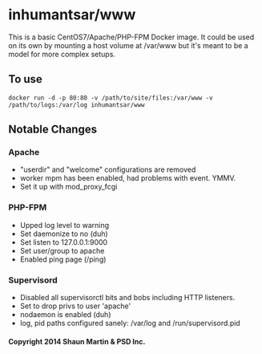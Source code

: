 # inhumantsar/www

This is a basic CentOS7/Apache/PHP-FPM Docker image. It could be used on its own by 
mounting a host volume at /var/www but it's meant to be a model for more 
complex setups.

## To use
`docker run -d -p 80:80 -v /path/to/site/files:/var/www -v /path/to/logs:/var/log inhumantsar/www`

## Notable Changes
### Apache                                                                    
  - "userdir" and "welcome" configurations are removed                    
  - worker mpm has been enabled, had problems with event. YMMV.           
  - Set it up with mod_proxy_fcgi
                                                                          
### PHP-FPM                                                                   
  - Upped log level to warning
  - Set daemonize to no (duh)
  - Set listen to 127.0.0.1:9000
  - Set user/group to apache
  - Enabled ping page (/ping)
                                                                          
### Supervisord
  - Disabled all supervisorctl bits and bobs including HTTP listeners.    
  - Set to drop privs to user 'apache'                                    
  - nodaemon is enabled (duh)                                             
  - log, pid paths configured sanely: /var/log and /run/supervisord.pid   

#### Copyright 2014 Shaun Martin & PSD Inc.
